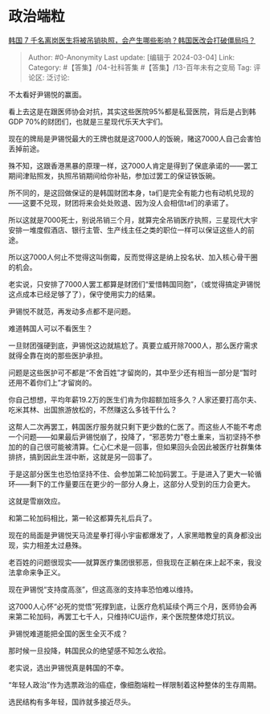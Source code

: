 # 政治端粒
[韩国 7 千名离岗医生将被吊销执照，会产生哪些影响？韩国医改会打破僵局吗？](https://www.zhihu.com/question/646965914/answer/3418298074)

> Author: #0-Anonymity
> Last update: [编辑于 2024-03-04]
> Link:
> Category: #【答集】/04-社科答集 #【答集】/13-百年未有之变局 
> Tag: 
> 评论区:
> 泛讨论:

不太看好尹锡悦的赢面。

看上去这是在跟医师协会对抗，其实这些医院95%都是私营医院，背后是占到韩GDP 70%的财团们，也就是三星现代乐天大宇们。

现在的牌局是尹锡悦最大的王牌也就是这7000人的饭碗，赌这7000人自己会害怕丢掉前途。

殊不知，这跟香港黑暴的原理一样，这7000人肯定是得到了保底承诺的——罢工期间津贴照发，执照吊销期间给你补贴，参加过罢工的保证铁饭碗。

所不同的，是这回做保证的是韩国财团本身，ta们是完全有能力也有动机兑现的——这要不兑现，财团将来会处处败退、因为没人会相信ta们的承诺了。

所以这就是7000死士，别说吊销三个月，就算完全吊销医疗执照，三星现代大宇安排一堆度假酒店、银行主管、生产线主任之类的职位一样可以保证这些人的前途。

所以这7000人何止不觉得这叫倒霉，反而觉得这是纳上投名状、加入核心骨干圈的机会。

老实说，只安排了7000人罢工都算是财团们“爱惜韩国同胞”，（或觉得搞定尹锡悦这点成本已经足够了了），保守使用实力的结果。

尹锡悦不就范，再发动多点都不是问题。

难道韩国人可以不看医生？

一旦财团强硬到底，尹锡悦这边就尴尬了。真要立威开除7000人，那么医疗需求就得全靠在岗的那些医护承担。

问题是这些医护可不都是“不舍百姓”才留岗的，其中至少还有相当一部分是“暂时还用不着你们上”才留岗的。

你自己想想，平均年薪19.2万的医生们肯为你超额加班多久？人家还要打高尔夫、吃米其林、出国旅游放松的，不然赚这么多钱干什么？

这帮人二次再罢工，韩国医疗服务就只剩下更少数的仁医了。而这些人不能不考虑一个问题——如果最后尹锡悦崩了，投降了，“邪恶势力”卷土重来，当初坚持不参加的的自己很可能被清算。仁心仁术是一回事，但如果回头会因此被医疗社群集体排挤，搞到因此生涯中断，这就是另一回事了。

于是这部分医生也恐怕坚持不住、会参加第二轮加码罢工。于是进入了更大一轮循环——剩下的工作量要压在更少的一部分人身上，这部分人受到的压力会更大。

这就是雪崩效应。

和第二轮加码相比，第一轮这都算先礼后兵了。

现在的局面是尹锡悦天马流星拳打得小宇宙都爆发了，人家黑暗教皇的真身都没出现，实力相差太过悬殊。

老百姓的问题很现实——就算医疗集团很邪恶，但我现在正躺在床上起不来，我没法拿命来争正义。

现在尹锡悦“支持度高涨”，但这高涨的支持率恐怕难以维持。

这7000人心怀“必死的觉悟”死撑到底，让医疗危机延续个两三个月，医师协会再来第二轮加码，再罢工七千人，只维持ICU运作，来个医院整体熄灯抗议。

尹锡悦难道能把全国的医生全灭不成？

那时候一旦投降，韩国民众的绝望感不知怎么收拾。

老实说，选出尹锡悦真是韩国的不幸。

“年轻人政治”作为选票政治的癌症，像细胞端粒一样限制着这种整体的生存周期。

选民结构有多年轻，国祚就多接近尽头。